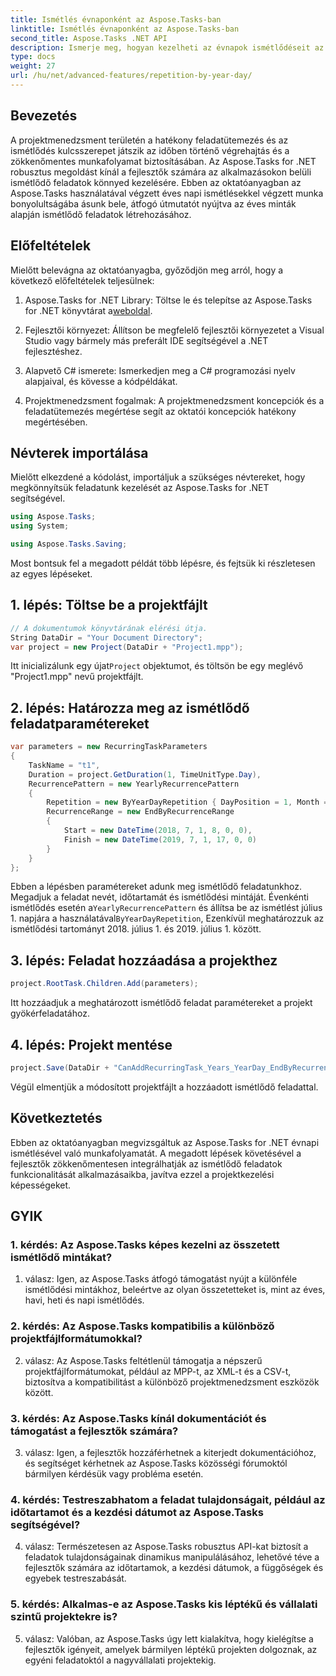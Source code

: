 ```yaml
---
title: Ismétlés évnaponként az Aspose.Tasks-ban
linktitle: Ismétlés évnaponként az Aspose.Tasks-ban
second_title: Aspose.Tasks .NET API
description: Ismerje meg, hogyan kezelheti az évnapok ismétlődéseit az Aspose.Tasks for .NET-ben az ismétlődő feladatok hatékony kezelésének egyszerűsítése érdekében.
type: docs
weight: 27
url: /hu/net/advanced-features/repetition-by-year-day/
---
```

## Bevezetés

A projektmenedzsment területén a hatékony feladatütemezés és az ismétlődés kulcsszerepet játszik az időben történő végrehajtás és a zökkenőmentes munkafolyamat biztosításában. Az Aspose.Tasks for .NET robusztus megoldást kínál a fejlesztők számára az alkalmazásokon belüli ismétlődő feladatok könnyed kezelésére. Ebben az oktatóanyagban az Aspose.Tasks használatával végzett éves napi ismétlésekkel végzett munka bonyolultságába ásunk bele, átfogó útmutatót nyújtva az éves minták alapján ismétlődő feladatok létrehozásához.

## Előfeltételek

Mielőtt belevágna az oktatóanyagba, győződjön meg arról, hogy a következő előfeltételek teljesülnek:

1.  Aspose.Tasks for .NET Library: Töltse le és telepítse az Aspose.Tasks for .NET könyvtárat a[weboldal](https://releases.aspose.com/tasks/net/).
   
2. Fejlesztői környezet: Állítson be megfelelő fejlesztői környezetet a Visual Studio vagy bármely más preferált IDE segítségével a .NET fejlesztéshez.

3. Alapvető C# ismerete: Ismerkedjen meg a C# programozási nyelv alapjaival, és kövesse a kódpéldákat.

4. Projektmenedzsment fogalmak: A projektmenedzsment koncepciók és a feladatütemezés megértése segít az oktatói koncepciók hatékony megértésében.

## Névterek importálása

Mielőtt elkezdené a kódolást, importáljuk a szükséges névtereket, hogy megkönnyítsük feladatunk kezelését az Aspose.Tasks for .NET segítségével.

```csharp
using Aspose.Tasks;
using System;

using Aspose.Tasks.Saving;

```

Most bontsuk fel a megadott példát több lépésre, és fejtsük ki részletesen az egyes lépéseket.

## 1. lépés: Töltse be a projektfájlt

```csharp
// A dokumentumok könyvtárának elérési útja.
String DataDir = "Your Document Directory";
var project = new Project(DataDir + "Project1.mpp");
```

 Itt inicializálunk egy újat`Project` objektumot, és töltsön be egy meglévő "Project1.mpp" nevű projektfájlt.

## 2. lépés: Határozza meg az ismétlődő feladatparamétereket

```csharp
var parameters = new RecurringTaskParameters
{
    TaskName = "t1",
    Duration = project.GetDuration(1, TimeUnitType.Day),
    RecurrencePattern = new YearlyRecurrencePattern
    {
        Repetition = new ByYearDayRepetition { DayPosition = 1, Month = Month.July },
        RecurrenceRange = new EndByRecurrenceRange
        {
            Start = new DateTime(2018, 7, 1, 8, 0, 0),
            Finish = new DateTime(2019, 7, 1, 17, 0, 0)
        }
    }
};
```

 Ebben a lépésben paramétereket adunk meg ismétlődő feladatunkhoz. Megadjuk a feladat nevét, időtartamát és ismétlődési mintáját. Évenkénti ismétlődés esetén a`YearlyRecurrencePattern` és állítsa be az ismétlést július 1. napjára a használatával`ByYearDayRepetition`, Ezenkívül meghatározzuk az ismétlődési tartományt 2018. július 1. és 2019. július 1. között.

## 3. lépés: Feladat hozzáadása a projekthez

```csharp
project.RootTask.Children.Add(parameters);
```

Itt hozzáadjuk a meghatározott ismétlődő feladat paramétereket a projekt gyökérfeladatához.

## 4. lépés: Projekt mentése

```csharp
project.Save(DataDir + "CanAddRecurringTask_Years_YearDay_EndByRecurrenceRange_Test.mpp", SaveFileFormat.Mpp);
```

Végül elmentjük a módosított projektfájlt a hozzáadott ismétlődő feladattal.

## Következtetés

Ebben az oktatóanyagban megvizsgáltuk az Aspose.Tasks for .NET évnapi ismétlésével való munkafolyamatát. A megadott lépések követésével a fejlesztők zökkenőmentesen integrálhatják az ismétlődő feladatok funkcionalitását alkalmazásaikba, javítva ezzel a projektkezelési képességeket.

## GYIK

### 1. kérdés: Az Aspose.Tasks képes kezelni az összetett ismétlődő mintákat?

1. válasz: Igen, az Aspose.Tasks átfogó támogatást nyújt a különféle ismétlődési mintákhoz, beleértve az olyan összetetteket is, mint az éves, havi, heti és napi ismétlődés.

### 2. kérdés: Az Aspose.Tasks kompatibilis a különböző projektfájlformátumokkal?

2. válasz: Az Aspose.Tasks feltétlenül támogatja a népszerű projektfájlformátumokat, például az MPP-t, az XML-t és a CSV-t, biztosítva a kompatibilitást a különböző projektmenedzsment eszközök között.

### 3. kérdés: Az Aspose.Tasks kínál dokumentációt és támogatást a fejlesztők számára?

3. válasz: Igen, a fejlesztők hozzáférhetnek a kiterjedt dokumentációhoz, és segítséget kérhetnek az Aspose.Tasks közösségi fórumoktól bármilyen kérdésük vagy probléma esetén.

### 4. kérdés: Testreszabhatom a feladat tulajdonságait, például az időtartamot és a kezdési dátumot az Aspose.Tasks segítségével?

4. válasz: Természetesen az Aspose.Tasks robusztus API-kat biztosít a feladatok tulajdonságainak dinamikus manipulálásához, lehetővé téve a fejlesztők számára az időtartamok, a kezdési dátumok, a függőségek és egyebek testreszabását.

### 5. kérdés: Alkalmas-e az Aspose.Tasks kis léptékű és vállalati szintű projektekre is?

5. válasz: Valóban, az Aspose.Tasks úgy lett kialakítva, hogy kielégítse a fejlesztők igényeit, amelyek bármilyen léptékű projekten dolgoznak, az egyéni feladatoktól a nagyvállalati projektekig.